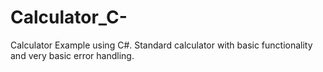 # Calculator_C-
Calculator Example using C#.  Standard calculator with basic functionality and very basic error handling. 
